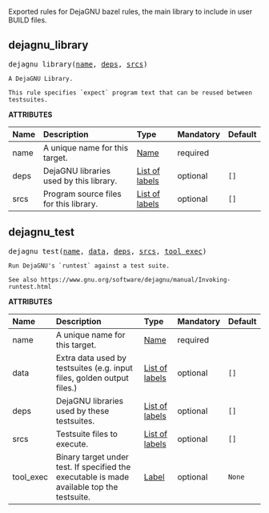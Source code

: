 <!-- Generated with Stardoc: http://skydoc.bazel.build -->

Exported rules for DejaGNU bazel rules, the main library to include in user BUILD files.

<a id="dejagnu_library"></a>

## dejagnu_library

<pre>
dejagnu_library(<a href="#dejagnu_library-name">name</a>, <a href="#dejagnu_library-deps">deps</a>, <a href="#dejagnu_library-srcs">srcs</a>)
</pre>

    A DejaGNU Library.

    This rule specifies `expect` program text that can be reused between testsuites.
    

**ATTRIBUTES**


| Name  | Description | Type | Mandatory | Default |
| :------------- | :------------- | :------------- | :------------- | :------------- |
| <a id="dejagnu_library-name"></a>name |  A unique name for this target.   | <a href="https://bazel.build/concepts/labels#target-names">Name</a> | required |  |
| <a id="dejagnu_library-deps"></a>deps |  DejaGNU libraries used by this library.   | <a href="https://bazel.build/concepts/labels">List of labels</a> | optional | <code>[]</code> |
| <a id="dejagnu_library-srcs"></a>srcs |  Program source files for this library.   | <a href="https://bazel.build/concepts/labels">List of labels</a> | optional | <code>[]</code> |


<a id="dejagnu_test"></a>

## dejagnu_test

<pre>
dejagnu_test(<a href="#dejagnu_test-name">name</a>, <a href="#dejagnu_test-data">data</a>, <a href="#dejagnu_test-deps">deps</a>, <a href="#dejagnu_test-srcs">srcs</a>, <a href="#dejagnu_test-tool_exec">tool_exec</a>)
</pre>

    Run DejaGNU's `runtest` against a test suite.

    See also https://www.gnu.org/software/dejagnu/manual/Invoking-runtest.html
    

**ATTRIBUTES**


| Name  | Description | Type | Mandatory | Default |
| :------------- | :------------- | :------------- | :------------- | :------------- |
| <a id="dejagnu_test-name"></a>name |  A unique name for this target.   | <a href="https://bazel.build/concepts/labels#target-names">Name</a> | required |  |
| <a id="dejagnu_test-data"></a>data |  Extra data used by testsuites (e.g. input files, golden output files.)   | <a href="https://bazel.build/concepts/labels">List of labels</a> | optional | <code>[]</code> |
| <a id="dejagnu_test-deps"></a>deps |  DejaGNU libraries used by these testsuites.   | <a href="https://bazel.build/concepts/labels">List of labels</a> | optional | <code>[]</code> |
| <a id="dejagnu_test-srcs"></a>srcs |  Testsuite files to execute.   | <a href="https://bazel.build/concepts/labels">List of labels</a> | optional | <code>[]</code> |
| <a id="dejagnu_test-tool_exec"></a>tool_exec |  Binary target under test.  If specified the executable is made available top the testsuite.   | <a href="https://bazel.build/concepts/labels">Label</a> | optional | <code>None</code> |


